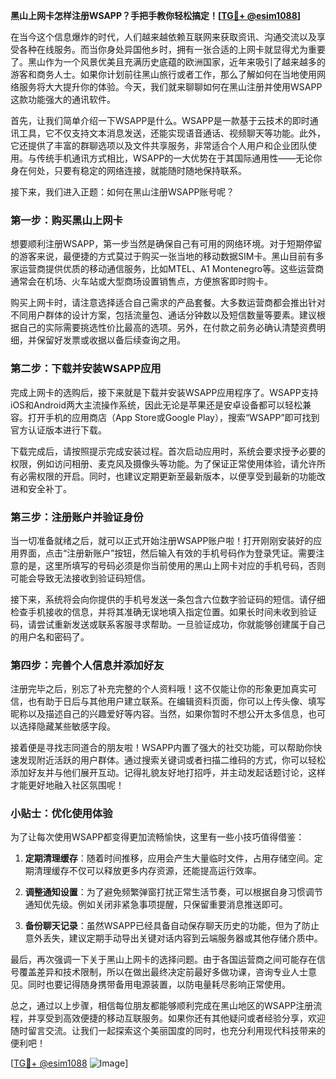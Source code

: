**黑山上网卡怎样注册WSAPP？手把手教你轻松搞定！[[TG💪+ @esim1088](https://t.me/s/esim1088)]**

在当今这个信息爆炸的时代，人们越来越依赖互联网来获取资讯、沟通交流以及享受各种在线服务。而当你身处异国他乡时，拥有一张合适的上网卡就显得尤为重要了。黑山作为一个风景优美且充满历史底蕴的欧洲国家，近年来吸引了越来越多的游客和商务人士。如果你计划前往黑山旅行或者工作，那么了解如何在当地使用网络服务将大大提升你的体验。今天，我们就来聊聊如何在黑山注册并使用WSAPP这款功能强大的通讯软件。

首先，让我们简单介绍一下WSAPP是什么。WSAPP是一款基于云技术的即时通讯工具，它不仅支持文本消息发送，还能实现语音通话、视频聊天等功能。此外，它还提供了丰富的群聊选项以及文件共享服务，非常适合个人用户和企业团队使用。与传统手机通讯方式相比，WSAPP的一大优势在于其国际通用性——无论你身在何处，只要有稳定的网络连接，就能随时随地保持联系。

接下来，我们进入正题：如何在黑山注册WSAPP账号呢？

### 第一步：购买黑山上网卡

想要顺利注册WSAPP，第一步当然是确保自己有可用的网络环境。对于短期停留的游客来说，最便捷的方式莫过于购买一张当地的移动数据SIM卡。黑山目前有多家运营商提供优质的移动通信服务，比如MTEL、A1 Montenegro等。这些运营商通常会在机场、火车站或大型商场设置销售点，方便旅客即时购卡。

购买上网卡时，请注意选择适合自己需求的产品套餐。大多数运营商都会推出针对不同用户群体的设计方案，包括流量包、通话分钟数以及短信数量等要素。建议根据自己的实际需要挑选性价比最高的选项。另外，在付款之前务必确认清楚资费明细，并保留好发票或收据以备后续查询之用。

### 第二步：下载并安装WSAPP应用

完成上网卡的选购后，接下来就是下载并安装WSAPP应用程序了。WSAPP支持iOS和Android两大主流操作系统，因此无论是苹果还是安卓设备都可以轻松兼容。打开手机的应用商店（App Store或Google Play），搜索“WSAPP”即可找到官方认证版本进行下载。

下载完成后，请按照提示完成安装过程。首次启动应用时，系统会要求授予必要的权限，例如访问相册、麦克风及摄像头等功能。为了保证正常使用体验，请允许所有必需权限的开启。同时，也建议定期更新至最新版本，以便享受到最新的功能改进和安全补丁。

### 第三步：注册账户并验证身份

当一切准备就绪之后，就可以正式开始注册WSAPP账户啦！打开刚刚安装好的应用界面，点击“注册新账户”按钮，然后输入有效的手机号码作为登录凭证。需要注意的是，这里所填写的号码必须是你当前使用的黑山上网卡对应的手机号码，否则可能会导致无法接收到验证码短信。

接下来，系统将会向你提供的手机号发送一条包含六位数字验证码的短信。请仔细检查手机接收的信息，并将其准确无误地填入指定位置。如果长时间未收到验证码，请尝试重新发送或联系客服寻求帮助。一旦验证成功，你就能够创建属于自己的用户名和密码了。

### 第四步：完善个人信息并添加好友

注册完毕之后，别忘了补充完整的个人资料哦！这不仅能让你的形象更加真实可信，也有助于日后与其他用户建立联系。在编辑资料页面，你可以上传头像、填写昵称以及描述自己的兴趣爱好等内容。当然，如果你暂时不想公开太多信息，也可以选择隐藏某些敏感字段。

接着便是寻找志同道合的朋友啦！WSAPP内置了强大的社交功能，可以帮助你快速发现附近活跃的用户群体。通过搜索关键词或者扫描二维码的方式，你可以轻松添加好友并与他们展开互动。记得礼貌友好地打招呼，并主动发起话题讨论，这样才能更好地融入社区氛围呢！

### 小贴士：优化使用体验

为了让每次使用WSAPP都变得更加流畅愉快，这里有一些小技巧值得借鉴：

1. **定期清理缓存**：随着时间推移，应用会产生大量临时文件，占用存储空间。定期清理缓存不仅可以释放更多内存资源，还能提高运行效率。
   
2. **调整通知设置**：为了避免频繁弹窗打扰正常生活节奏，可以根据自身习惯调节通知优先级。例如关闭非紧急事项提醒，只保留重要消息推送即可。

3. **备份聊天记录**：虽然WSAPP已经具备自动保存聊天历史的功能，但为了防止意外丢失，建议定期手动导出关键对话内容到云端服务器或其他存储介质中。

最后，再次强调一下关于黑山上网卡的选择问题。由于各国运营商之间可能存在信号覆盖差异和技术限制，所以在做出最终决定前最好多做功课，咨询专业人士意见。同时也要记得随身携带备用电源装置，以防电量耗尽影响正常使用。

总之，通过以上步骤，相信每位朋友都能够顺利完成在黑山地区的WSAPP注册流程，并享受到高效便捷的移动互联服务。如果你还有其他疑问或者经验分享，欢迎随时留言交流。让我们一起探索这个美丽国度的同时，也充分利用现代科技带来的便利吧！

[[TG💪+ @esim1088](https://t.me/s/esim1088) ![Image](https://i.postimg.cc/4NQfJmqS/Snipaste-2025-05-13-00-14-12.png)]